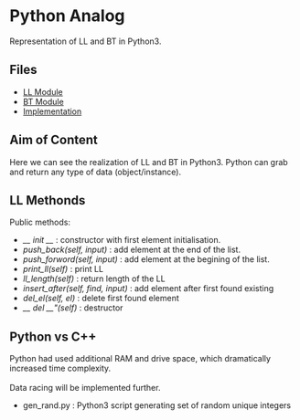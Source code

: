 # Python Analog

Representation of LL and BT in Python3.

## Files

* [LL Module](m_ll.py)
* [BT Module](m_ll.py)
* [Implementation](py_lab.ipynb)

## Aim of Content

Here we can see the realization of LL and BT in Python3. Python can grab and return any type of data (object/instance).

## LL Methonds
Public methods:
* <i>__ init __</i> : constructor with first element initialisation.
* <i>push_back(self, input)</i> : add element at the end of the list.
* <i>push_forword(self, input)</i> : add element at the begining of the list.
* <i>print_ll(self)</i> : print LL
* <i>ll_length(self)</i> : return length of the LL
* <i>insert_after(self, find, input)</i> : add element after first found existing
* <i>del_el(self, el)</i> : delete first found element
* <i>__ del __"(self)</i> : destructor

## Python vs C++

Python had used additional RAM and drive space, which dramatically increased time complexity.<br><br>
Data racing will be implemented further.

* gen_rand.py : Python3 script generating set of random unique integers